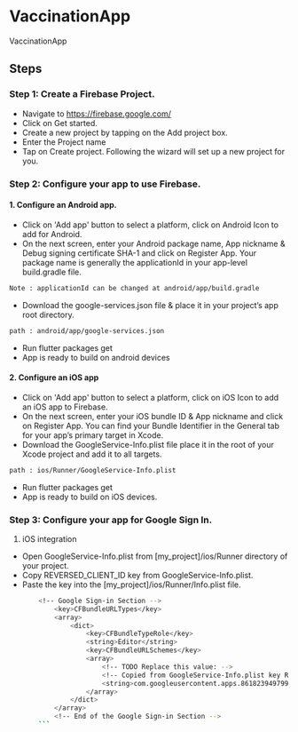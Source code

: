 # VaccinationApp
VaccinationApp

## Steps

### Step 1: Create a Firebase Project.

- Navigate to https://firebase.google.com/
- Click on Get started.
- Create a new project by tapping on the Add project box.
- Enter the Project name
- Tap on Create project. Following the wizard will set up a new project for you.

### Step 2: Configure your app to use Firebase.

#### 1. Configure an Android app.
- Click on 'Add app' button to select a platform, click on Android Icon to add for Android.
- On the next screen, enter your Android package name, App nickname & Debug signing certificate SHA-1 and click on Register App. Your package name is generally the applicationId in your app-level build.gradle file.
```sh
Note : applicationId can be changed at android/app/build.gradle
```
- Download the google-services.json file & place it in your project’s app root directory.
```sh
path : android/app/google-services.json
```
- Run flutter packages get
- App is ready to build on android devices
    
#### 2. Configure an iOS app
- Click on 'Add app' button to select a platform, click on iOS Icon to add an iOS app to Firebase.
- On the next screen, enter your iOS bundle ID & App nickname and click on Register App. You can find your Bundle Identifier in the General tab for your app’s primary target in Xcode.
- Download the GoogleService-Info.plist file place it in the root of your Xcode project and add it to all targets.
```sh
path : ios/Runner/GoogleService-Info.plist
```
-  Run flutter packages get
-  App is ready to build on iOS devices.

### Step 3: Configure your app for Google Sign In.
1. iOS integration
- Open GoogleService-Info.plist from [my_project]/ios/Runner directory of your project.
- Copy REVERSED_CLIENT_ID key from GoogleService-Info.plist.
- Paste the key into the [my_project]/ios/Runner/Info.plist file.
    ```sh
        <!-- Google Sign-in Section -->
            <key>CFBundleURLTypes</key>
            <array>
                <dict>
                    <key>CFBundleTypeRole</key>
                    <string>Editor</string>
                    <key>CFBundleURLSchemes</key>
                    <array>
                        <!-- TODO Replace this value: -->
                        <!-- Copied from GoogleService-Info.plist key REVERSED_CLIENT_ID -->
                        <string>com.googleusercontent.apps.861823949799-vc35cprkp249096uujjn0vvnmcvjppkn</string>
                    </array>
                </dict>
            </array>
            <!-- End of the Google Sign-in Section -->
        ```





